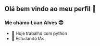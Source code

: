 ## Olá bem vindo ao meu perfil 👋
### Me chamo Luan Alves 😎

- 🔭 Hoje trabalho com python
- 🌱 Estudando IAs


